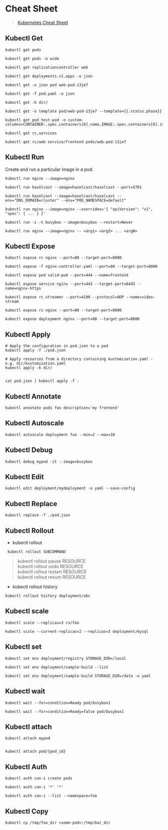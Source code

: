 # Cheat Sheet 

> [Kubernetes Cheat Sheet](https://kubernetes.io/docs/reference/generated/kubectl/kubectl-commands#-strong-getting-started-strong-)


## Kubectl Get 

```shell
kubectl get pods

kubectl get pods -o wide

kubectl get replicationcontroller web

kubectl get deployments.v1.apps -o json

kubectl get -o json pod web-pod-13je7

kubectl get -f pod.yaml -o json

kubectl get -k dir/

kubectl get -o template pod/web-pod-13je7 --template={{.status.phase}}

kubectl get pod test-pod -o custom-columns=CONTAINER:.spec.containers[0].name,IMAGE:.spec.containers[0].image

kubectl get rc,services

kubectl get rc/web service/frontend pods/web-pod-13je7
```

## Kubectl Run 

Create and run a particular image in a pod.

```shell
kubectl run nginx --image=nginx

kubectl run hazelcast --image=hazelcast/hazelcast --port=5701

kubectl run hazelcast --image=hazelcast/hazelcast --env="DNS_DOMAIN=cluster" --env="POD_NAMESPACE=default"

kubectl run nginx --image=nginx --overrides='{ "apiVersion": "v1", "spec": { ... } }'

kubectl run -i -t busybox --image=busybox --restart=Never

kubectl run nginx --image=nginx -- <arg1> <arg2> ... <argN>
```

## Kubectl Expose 

```shell
kubectl expose rc nginx --port=80 --target-port=8000

kubectl expose -f nginx-controller.yaml --port=80 --target-port=8000

kubectl expose pod valid-pod --port=444 --name=frontend

kubectl expose service nginx --port=443 --target-port=8443 --name=nginx-https

kubectl expose rc streamer --port=4100 --protocol=UDP --name=video-stream

kubectl expose rs nginx --port=80 --target-port=8000

kubectl expose deployment nginx --port=80 --target-port=8000
```

## Kubectl Apply 

```shell
# Apply the configuration in pod.json to a pod
kubectl apply -f ./pod.json

# Apply resources from a directory containing kustomization.yaml - e.g. dir/kustomization.yaml
kubectl apply -k dir/


cat pod.json | kubectl apply -f -
```

## Kubectl Annotate 

```shell
kubectl annotate pods foo description='my frontend'
```

## Kubectl Autoscale 

```shell
kubectl autoscale deployment foo --min=2 --max=10
```


## Kubectl Debug 

```shell
kubectl debug mypod -it --image=busybox
```

## Kubectl Edit 

```shell
kubectl edit deployment/mydeployment -o yaml --save-config
```

## Kubectl Replace 

```shell
kubectl replace -f ./pod.json
```


## Kubectl Rollout 


- kubectl rollout

```shell 
 kubectl rollout SUBCOMMAND
```

> kubectl rollout pause RESOURCE   
> kubectl rollout undo RESOURCE   
> kubectl rollout restart RESOURCE   
> kubectl rollout resum RESOURCE 


- kubectl rollout history 

```shell
kubectl rollout history deployment/abc
```

## Kubectl scale 

```shell
kubectl scale --replicas=3 rs/foo

kubectl scale --current-replicas=2 --replicas=3 deployment/mysql
```

## Kubectl set

```shell
kubectl set env deployment/registry STORAGE_DIR=/local

kubectl set env deployment/sample-build --list

kubectl set env deployment/sample-build STORAGE_DIR=/data -o yaml
```

## Kubectl wait

```shell
kubectl wait --for=condition=Ready pod/busybox1

kubectl wait --for=condition=Ready=false pod/busybox1
```

## Kubectl attach 

```shell
kubectl attach mypod


kubectl attach pod/{pod_id}
```


## Kubectl Auth 

```shell
kubectl auth can-i create pods

kubectl auth can-i '*' '*'

kubectl auth can-i --list --namespace=foo
```


## Kubectl Copy

```shell
kubectl cp /tmp/foo_dir <some-pod>:/tmp/bar_dir
```